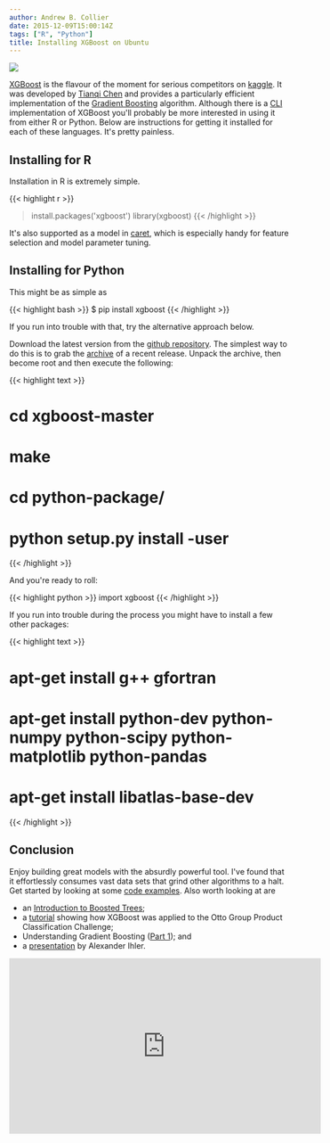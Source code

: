 ```yaml
---
author: Andrew B. Collier
date: 2015-12-09T15:00:14Z
tags: ["R", "Python"]
title: Installing XGBoost on Ubuntu
---
```


<!--more-->

<img src="/img/2015/12/xgboost.png" >

[XGBoost](https://github.com/dmlc/xgboost) is the flavour of the moment for serious competitors on [kaggle](https://www.kaggle.com/). It was developed by [Tianqi Chen](https://www.kaggle.com/tqchen) and provides a particularly efficient implementation of the [Gradient Boosting](https://en.wikipedia.org/wiki/Gradient_boosting) algorithm. Although there is a [CLI](https://en.wikipedia.org/wiki/Command-line_interface) implementation of XGBoost you'll probably be more interested in using it from either R or Python. Below are instructions for getting it installed for each of these languages. It's pretty painless.

## Installing for R

Installation in R is extremely simple.

{{< highlight r >}}
> install.packages('xgboost')
> library(xgboost)
{{< /highlight >}}
  
It's also supported as a model in [caret](http://topepo.github.io/caret/index.html), which is especially handy for feature selection and model parameter tuning.

## Installing for Python

This might be as simple as

{{< highlight bash >}}
$ pip install xgboost
{{< /highlight >}}

If you run into trouble with that, try the alternative approach below.

Download the latest version from the [github repository](https://github.com/dmlc/xgboost). The simplest way to do this is to grab the [archive](https://github.com/dmlc/xgboost/archive/0.47.tar.gz) of a recent release. Unpack the archive, then become root and then execute the following:
  
{{< highlight text >}}
# cd xgboost-master
# make
# cd python-package/
# python setup.py install -user
{{< /highlight >}}
  
And you're ready to roll:
  
{{< highlight python >}}
import xgboost
{{< /highlight >}}

If you run into trouble during the process you might have to install a few other packages:
  
{{< highlight text >}}
# apt-get install g++ gfortran
# apt-get install python-dev python-numpy python-scipy python-matplotlib python-pandas
# apt-get install libatlas-base-dev
{{< /highlight >}}

## Conclusion

Enjoy building great models with the absurdly powerful tool. I've found that it effortlessly consumes vast data sets that grind other algorithms to a halt. Get started by looking at some [code examples](https://github.com/dmlc/xgboost/tree/master/demo). Also worth looking at are

* an [Introduction to Boosted Trees](https://xgboost.readthedocs.org/en/latest/model.html); 
* a [tutorial](https://www.kaggle.com/tqchen/otto-group-product-classification-challenge/understanding-xgboost-model-on-otto-data) showing how XGBoost was applied to the Otto Group Product Classification Challenge; 
* Understanding Gradient Boosting ([Part 1](http://rcarneva.github.io/understanding-gradient-boosting-part-1.html)); and 
* a [presentation](https://www.youtube.com/watch?v=sRktKszFmSk) by Alexander Ihler.

<iframe width="560" height="315" src="https://www.youtube.com/embed/zwKFyMkvNXE" frameborder="0" allowfullscreen></iframe>